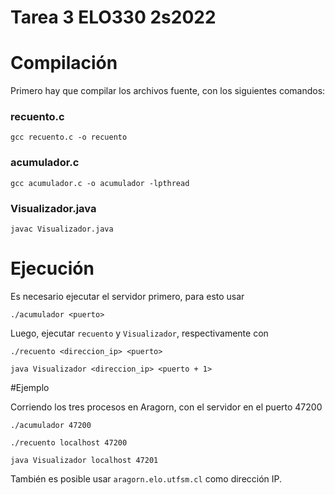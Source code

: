 # Tarea 3 ELO330 2s2022


# Compilación

Primero hay que compilar los archivos fuente, con los siguientes comandos:
### recuento.c
```
gcc recuento.c -o recuento
```
### acumulador.c
```
gcc acumulador.c -o acumulador -lpthread
```
### Visualizador.java
```
javac Visualizador.java
```

# Ejecución
Es necesario ejecutar el servidor primero, para esto usar

```
./acumulador <puerto>
```

Luego, ejecutar `recuento` y `Visualizador`, respectivamente con

```
./recuento <direccion_ip> <puerto>
```

```
java Visualizador <direccion_ip> <puerto + 1>
```

#Ejemplo

Corriendo los tres procesos en Aragorn, con el servidor en el puerto 47200

```
./acumulador 47200
```

```
./recuento localhost 47200
```

```
java Visualizador localhost 47201
```

También es posible usar `aragorn.elo.utfsm.cl` como dirección IP.